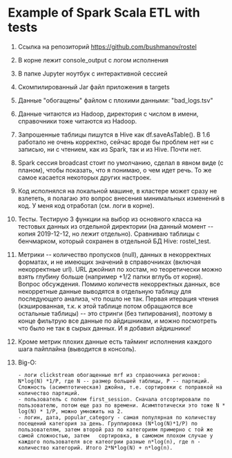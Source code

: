 # Example of Spark Scala ETL with tests

1. Ссылка на репозиторий
https://github.com/bushmanov/rostel

2. В корне лежит console_output с логом исполнения

3. В папке Jupyter ноутбук с интерактивной сессией

4. Скомпилированный Jar файл приложения в targets

5. Данные "обогащены" файлом с плохими данными: "bad_logs.tsv"

6. Данные читаются из Hadoop, директория с числом в имени, справочники тоже читаются из Hadoop.

7. Запрошенные таблицы пишутся в Hive как df.saveAsTable(). В 1.6 работало не очень корректно, сейчас вроде бы проблем нет ни с записью, ни с чтением, как из Spark, так и из Hive. Почти нет.

8. Spark сессия broadcast стоит по умолчанию, сделал в явном виде (с планом), чтобы показать, что я понимаю, о чем идет речь. То же самое касается некоторых других настроек. 

9. Код исполнялся на локальной машине, в кластере может сразу не взлететь, я полагаю это вопрос внесения минимальных изменений в код. У меня код отработал (см. логи в корне).

10. Тесты. Тестирую 3 функции на выбор из основного класса на тестовых данных из отдельной директории (на данный момент -- копия 2019-12-12, но лежит отдельно). Сравниваю таблицы с бенчмарком, который сохранен в отдельной БД Hive: rostel_test.

11. Метрики -- количество пропусков (null), данных в некорректных форматах, и не имеющих значений в справочниках (включая некорректные url). URL джойнил по хостам, но теоретически можно взять глубину больше (например +1/2 папки вглубь от корня). Вопрос обсуждения. Помимо количеств некорректных данных, все некорретные данные выводятся в отдельную таблицу для последующего анализа, что пошло не так. Первая итерация чтения (кэшированная, т.к. к этой таблице потом обращаются все остальные таблицы) -- это стринги (без типирования), поэтому в конце фильтрую все данные по айдишникам, и можно посмотреть что было не так в сырых данных. И я добавил айдишники!

12. Кроме метрик плохих данные есть тайминг исполнения каждого шага пайплайна (выводится в консоль).

13. Big-O:

        - логи clickstream обогащенные mrf из справочника регионов: N*log(N) *1/P, где N -- размер большей таблицы, P -- партиций. Сложность (асимптотическая) джойна, т.е. сортировки с поправкой на количество партиций.
        - пользователь с полем first_session. Сначала отсортировали по пользователю, потом еще раз по времени. Асимптотически это тоже N * log(N) * 1/P, можно умножить на 2.
        - логин, дата, popular_category - самая популярная по количеству посещений категория за день. Группировка (N*log(N)*1/P) по пользователям, затем второй раз по категориям примерно с той же самой сложностью, затем   сортировка, в самомом плохом случае у каждого пользователя все катеогрии разные n*log(n), где n - количество категорий. Итого 2*N*log(N) + n*log(n). 
